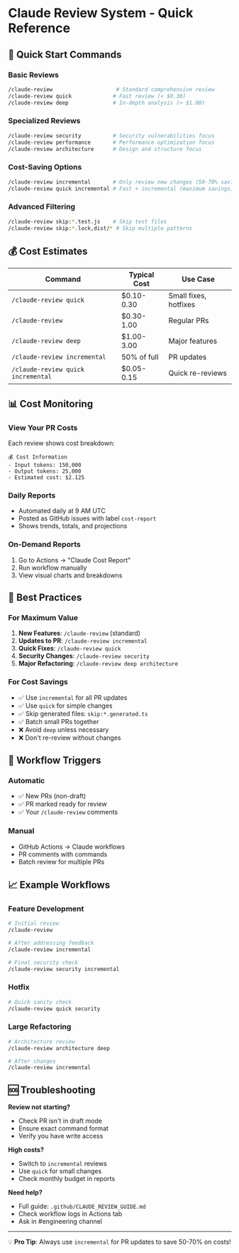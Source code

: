 # Claude Review System - Quick Reference

## 🚀 Quick Start Commands

### Basic Reviews
```bash
/claude-review                    # Standard comprehensive review
/claude-review quick             # Fast review (< $0.30)
/claude-review deep              # In-depth analysis (> $1.00)
```

### Specialized Reviews
```bash
/claude-review security          # Security vulnerabilities focus
/claude-review performance       # Performance optimization focus
/claude-review architecture      # Design and structure focus
```

### Cost-Saving Options
```bash
/claude-review incremental       # Only review new changes (50-70% savings!)
/claude-review quick incremental # Fast + incremental (maximum savings)
```

### Advanced Filtering
```bash
/claude-review skip:*.test.js    # Skip test files
/claude-review skip:*.lock,dist/* # Skip multiple patterns
```

## 💰 Cost Estimates

| Command | Typical Cost | Use Case |
|---------|-------------|----------|
| `/claude-review quick` | $0.10-0.30 | Small fixes, hotfixes |
| `/claude-review` | $0.30-1.00 | Regular PRs |
| `/claude-review deep` | $1.00-3.00 | Major features |
| `/claude-review incremental` | 50% of full | PR updates |
| `/claude-review quick incremental` | $0.05-0.15 | Quick re-reviews |

## 📊 Cost Monitoring

### View Your PR Costs
Each review shows cost breakdown:
```
💰 Cost Information
- Input tokens: 150,000
- Output tokens: 25,000
- Estimated cost: $2.125
```

### Daily Reports
- Automated daily at 9 AM UTC
- Posted as GitHub issues with label `cost-report`
- Shows trends, totals, and projections

### On-Demand Reports
1. Go to Actions → "Claude Cost Report"
2. Run workflow manually
3. View visual charts and breakdowns

## 🎯 Best Practices

### For Maximum Value
1. **New Features**: `/claude-review` (standard)
2. **Updates to PR**: `/claude-review incremental`
3. **Quick Fixes**: `/claude-review quick`
4. **Security Changes**: `/claude-review security`
5. **Major Refactoring**: `/claude-review deep architecture`

### For Cost Savings
- ✅ Use `incremental` for all PR updates
- ✅ Use `quick` for simple changes
- ✅ Skip generated files: `skip:*.generated.ts`
- ✅ Batch small PRs together
- ❌ Avoid `deep` unless necessary
- ❌ Don't re-review without changes

## 🔧 Workflow Triggers

### Automatic
- ✅ New PRs (non-draft)
- ✅ PR marked ready for review
- ✅ Your `/claude-review` comments

### Manual
- GitHub Actions → Claude workflows
- PR comments with commands
- Batch review for multiple PRs

## 📈 Example Workflows

### Feature Development
```bash
# Initial review
/claude-review

# After addressing feedback
/claude-review incremental

# Final security check
/claude-review security incremental
```

### Hotfix
```bash
# Quick sanity check
/claude-review quick security
```

### Large Refactoring
```bash
# Architecture review
/claude-review architecture deep

# After changes
/claude-review incremental
```

## 🆘 Troubleshooting

**Review not starting?**
- Check PR isn't in draft mode
- Ensure exact command format
- Verify you have write access

**High costs?**
- Switch to `incremental` reviews
- Use `quick` for small changes
- Check monthly budget in reports

**Need help?**
- Full guide: `.github/CLAUDE_REVIEW_GUIDE.md`
- Check workflow logs in Actions tab
- Ask in #engineering channel

---

💡 **Pro Tip**: Always use `incremental` for PR updates to save 50-70% on costs!